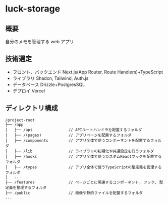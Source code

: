 # luck-storage

## 概要

自分のメモを管理する web アプリ

## 技術選定

- フロント、バックエンド
  Next.js(App Router, Route Handlers)+TypeScript
- ライブラリ
  Shadcn, Tailwind, Auth.js
- データベース
  Drizzle+PostgresSQL
- デプロイ
  Vercel

## ディレクトリ構成

```text:sample
/project-root
├── /app
│   ├── /api                // APIルートハンドラを配置するフォルダ
│   ├── /(pages)            // アプリページを配置するフォルダ
│   ├── /components         // アプリ全体で使うコンポーネントを配置するフォルダ
│   ├── /lib                // ライブラリの初期化や共通設定を行うフォルダ
│   ├── /hooks              // アプリ全体で使うカスタムReactフックを配置するフォルダ
│   ├── /types              // アプリ全体で使うTypeScriptの型定義を管理するフォルダ
│   ...
├── /features               // ページごとに関連するコンポーネント, フック, 型定義を整理するフォルダ
├── /public                 // 画像や静的ファイルを配置するフォルダ
...
```
